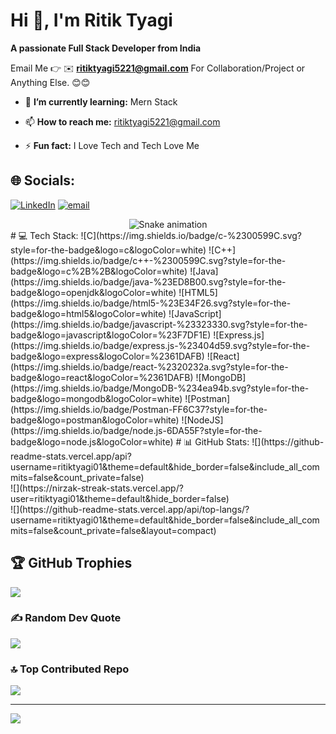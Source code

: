 #  Hi 👋, I'm Ritik Tyagi
**A passionate Full Stack Developer from India**

Email Me 👉 ✉️ **ritiktyagi5221@gmail.com** For Collaboration/Project or Anything Else. 😊😊


- 🌱 **I’m currently learning:** Mern Stack 

- 📫 **How to reach me:** ritiktyagi5221@gmail.com

- ⚡ **Fun fact:** I Love Tech and Tech Love Me


## 🌐 Socials:
[![LinkedIn](https://img.shields.io/badge/LinkedIn-%230077B5.svg?logo=linkedin&logoColor=white)](https://linkedin.com/in/ritiktyagi12) [![email](https://img.shields.io/badge/Email-D14836?logo=gmail&logoColor=white)](mailto:ritiktyagi5221@gmail.com) 
<!-- Snake Game Repo View -->

<div align="center">
  <img src="https://profile-readme-generator.com/assets/snake.svg" alt="Snake animation" />
</div>
# 💻 Tech Stack:
![C](https://img.shields.io/badge/c-%2300599C.svg?style=for-the-badge&logo=c&logoColor=white) ![C++](https://img.shields.io/badge/c++-%2300599C.svg?style=for-the-badge&logo=c%2B%2B&logoColor=white) ![Java](https://img.shields.io/badge/java-%23ED8B00.svg?style=for-the-badge&logo=openjdk&logoColor=white) ![HTML5](https://img.shields.io/badge/html5-%23E34F26.svg?style=for-the-badge&logo=html5&logoColor=white) ![JavaScript](https://img.shields.io/badge/javascript-%23323330.svg?style=for-the-badge&logo=javascript&logoColor=%23F7DF1E) ![Express.js](https://img.shields.io/badge/express.js-%23404d59.svg?style=for-the-badge&logo=express&logoColor=%2361DAFB) ![React](https://img.shields.io/badge/react-%2320232a.svg?style=for-the-badge&logo=react&logoColor=%2361DAFB) ![MongoDB](https://img.shields.io/badge/MongoDB-%234ea94b.svg?style=for-the-badge&logo=mongodb&logoColor=white) ![Postman](https://img.shields.io/badge/Postman-FF6C37?style=for-the-badge&logo=postman&logoColor=white) ![NodeJS](https://img.shields.io/badge/node.js-6DA55F?style=for-the-badge&logo=node.js&logoColor=white)
# 📊 GitHub Stats:
![](https://github-readme-stats.vercel.app/api?username=ritiktyagi01&theme=default&hide_border=false&include_all_commits=false&count_private=false)<br/>
![](https://nirzak-streak-stats.vercel.app/?user=ritiktyagi01&theme=default&hide_border=false)<br/>
![](https://github-readme-stats.vercel.app/api/top-langs/?username=ritiktyagi01&theme=default&hide_border=false&include_all_commits=false&count_private=false&layout=compact)

## 🏆 GitHub Trophies
![](https://github-profile-trophy.vercel.app/?username=ritiktyagi01&theme=radical&no-frame=false&no-bg=true&margin-w=4)

### ✍️ Random Dev Quote
![](https://quotes-github-readme.vercel.app/api?type=horizontal&theme=radical)

### 🔝 Top Contributed Repo
![](https://github-contributor-stats.vercel.app/api?username=ritiktyagi01&limit=5&theme=dark&combine_all_yearly_contributions=true)

---
[![](https://visitcount.itsvg.in/api?id=ritiktyagi01&icon=0&color=0)](https://visitcount.itsvg.in)

<!-- Proudly created with GPRM ( https://gprm.itsvg.in ) -->

